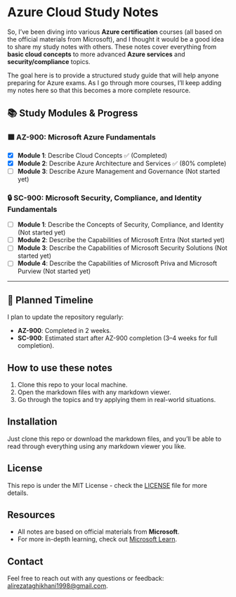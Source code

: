 # Azure Cloud Study Notes

So, I’ve been diving into various **Azure certification** courses (all based on the official materials from Microsoft), and I thought it would be a good idea to share my study notes with others. These notes cover everything from **basic cloud concepts** to more advanced **Azure services** and **security/compliance** topics.

The goal here is to provide a structured study guide that will help anyone preparing for Azure exams. As I go through more courses, I’ll keep adding my notes here so that this becomes a more complete resource.

## 📚 Study Modules & Progress

### 🟩 **AZ-900: Microsoft Azure Fundamentals**
- [x] **Module 1**: Describe Cloud Concepts ✅ (Completed)
- [x] **Module 2**: Describe Azure Architecture and Services ✅ (80% complete)
- [ ] **Module 3**: Describe Azure Management and Governance (Not started yet)

### 🔒 **SC-900: Microsoft Security, Compliance, and Identity Fundamentals**
- [ ] **Module 1**: Describe the Concepts of Security, Compliance, and Identity (Not started yet)
- [ ] **Module 2**: Describe the Capabilities of Microsoft Entra (Not started yet)
- [ ] **Module 3**: Describe the Capabilities of Microsoft Security Solutions (Not started yet)
- [ ] **Module 4**: Describe the Capabilities of Microsoft Priva and Microsoft Purview (Not started yet)

---

## 📅 Planned Timeline
I plan to update the repository regularly:
- **AZ-900**: Completed in 2 weeks.
- **SC-900**: Estimated start after AZ-900 completion (3–4 weeks for full completion).

  
## How to use these notes
1. Clone this repo to your local machine.
2. Open the markdown files with any markdown viewer.
3. Go through the topics and try applying them in real-world situations.

## Installation
Just clone this repo or download the markdown files, and you’ll be able to read through everything using any markdown viewer you like.

## License
This repo is under the MIT License - check the [LICENSE](LICENSE) file for more details.

## Resources
- All notes are based on official materials from **Microsoft**.
- For more in-depth learning, check out [Microsoft Learn](https://learn.microsoft.com/).

## Contact
Feel free to reach out with any questions or feedback: [alirezataghikhani1998@gmail.com](mailto:alirezataghikhani1998@gmail.com).
